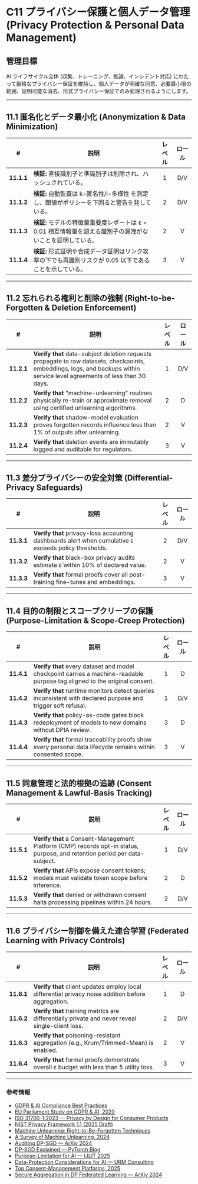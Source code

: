 # C11 プライバシー保護と個人データ管理 (Privacy Protection & Personal Data Management)

## 管理目標

AI ライフサイクル全体 (収集、トレーニング、推論、インシデント対応) にわたって厳格なプライバシー保証を維持し、個人データが明確な同意、必要最小限の範囲、証明可能な消去、形式プライバシー保証でのみ処理されるようにします。

---

## 11.1 匿名化とデータ最小化 (Anonymization & Data Minimization)

| # | 説明 | レベル | ロール |
|:--------:|---------------------------------------------------------------------------------------------------------------------|:---:|:---:|
| **11.1.1** | **検証:** 直接識別子と準識別子は削除され、ハッシュされている。 | 1 | D/V |
| **11.1.2** | **検証:** 自動監査は k-匿名性/l-多様性 を測定し、閾値がポリシーを下回ると警告を発している。 | 2 | D/V |
| **11.1.3** | **検証:** モデルの特徴量重要度レポートは ε = 0.01 相互情報量を超える識別子の漏洩がないことを証明している。 | 2 | V |
| **11.1.4** | **検証:** 形式証明や合成データ証明はリンク攻撃の下でも再識別リスクが 0.05 以下であることを示している。 | 3 | V |

---

## 11.2 忘れられる権利と削除の強制 (Right-to-be-Forgotten & Deletion Enforcement)

| # | 説明 | レベル | ロール |
|:--------:|---------------------------------------------------------------------------------------------------------------------|:---:|:---:|
| **11.2.1** | **Verify that** data-subject deletion requests propagate to raw datasets, checkpoints, embeddings, logs, and backups within service level agreements of less than 30 days. | 1 | D/V |
| **11.2.2** | **Verify that** "machine-unlearning" routines physically re-train or approximate removal using certified unlearning algorithms. | 2 | D |
| **11.2.3** | **Verify that** shadow-model evaluation proves forgotten records influence less than 1% of outputs after unlearning. | 2 | V |
| **11.2.4** | **Verify that** deletion events are immutably logged and auditable for regulators. | 3 | V

---

## 11.3 差分プライバシーの安全対策 (Differential-Privacy Safeguards)

| # | 説明 | レベル | ロール |
|:--------:|---------------------------------------------------------------------------------------------------------------------|:---:|:---:|
| **11.3.1** | **Verify that** privacy-loss accounting dashboards alert when cumulative ε exceeds policy thresholds. | 2 | D/V |
| **11.3.2** | **Verify that** black-box privacy audits estimate ε̂ within 10% of declared value. | 2 | V |
| **11.3.3** | **Verify that** formal proofs cover all post-training fine-tunes and embeddings. | 3 | V |

---

## 11.4 目的の制限とスコープクリープの保護 (Purpose-Limitation & Scope-Creep Protection)

| # | 説明 | レベル | ロール |
|:--------:|---------------------------------------------------------------------------------------------------------------------|:---:|:---:|
| **11.4.1** | **Verify that** every dataset and model checkpoint carries a machine-readable purpose tag aligned to the original consent. | 1 | D |
| **11.4.2** | **Verify that** runtime monitors detect queries inconsistent with declared purpose and trigger soft refusal. | 1 | D/V |
| **11.4.3** | **Verify that** policy-as-code gates block redeployment of models to new domains without DPIA review. | 3 | D |
| **11.4.4** | **Verify that** formal traceability proofs show every personal data lifecycle remains within consented scope. | 3 | V |

---

## 11.5 同意管理と法的根拠の追跡 (Consent Management & Lawful-Basis Tracking)

| # | 説明 | レベル | ロール |
|:--------:|---------------------------------------------------------------------------------------------------------------------|:---:|:---:|
| **11.5.1** | **Verify that** a Consent-Management Platform (CMP) records opt-in status, purpose, and retention period per data-subject. | 1 | D/V |
| **11.5.2** | **Verify that** APIs expose consent tokens; models must validate token scope before inference. | 2 | D |
| **11.5.3** | **Verify that** denied or withdrawn consent halts processing pipelines within 24 hours. | 2 | D/V |

---

## 11.6 プライバシー制御を備えた連合学習 (Federated Learning with Privacy Controls)

| # | 説明 | レベル | ロール |
|:--------:|---------------------------------------------------------------------------------------------------------------------|:---:|:---:|
| **11.6.1** | **Verify that** client updates employ local differential privacy noise addition before aggregation. | 1 | D |
| **11.6.2** | **Verify that** training metrics are differentially private and never reveal single-client loss. | 2 | D/V |
| **11.6.3** | **Verify that** poisoning-resistant aggregation (e.g., Krum/Trimmed-Mean) is enabled. | 2 | V |
| **11.6.4** | **Verify that** formal proofs demonstrate overall ε budget with less than 5 utility loss. | 3 | V |

---

### 参考情報

* [GDPR & AI Compliance Best Practices](https://www.exabeam.com/explainers/gdpr-compliance/the-intersection-of-gdpr-and-ai-and-6-compliance-best-practices/)
* [EU Parliament Study on GDPR & AI, 2020](https://www.europarl.europa.eu/RegData/etudes/STUD/2020/641530/EPRS_STU%282020%29641530_EN.pdf)
* [ISO 31700-1:2023 — Privacy by Design for Consumer Products](https://www.iso.org/standard/84977.html)
* [NIST Privacy Framework 1.1 (2025 Draft)](https://www.nist.gov/privacy-framework)
* [Machine Unlearning: Right-to-Be-Forgotten Techniques](https://www.kaggle.com/code/tamlhp/machine-unlearning-the-right-to-be-forgotten)
* [A Survey of Machine Unlearning, 2024](https://arxiv.org/html/2209.02299v6)
* [Auditing DP-SGD — ArXiv 2024](https://arxiv.org/html/2405.14106v4)
* [DP-SGD Explained — PyTorch Blog](https://medium.com/pytorch/differential-privacy-series-part-1-dp-sgd-algorithm-explained-12512c3959a3)
* [Purpose-Limitation for AI — IJLIT 2025](https://academic.oup.com/ijlit/article/doi/10.1093/ijlit/eaaf003/8121663)
* [Data-Protection Considerations for AI — URM Consulting](https://www.urmconsulting.com/blog/data-protection-considerations-for-artificial-intelligence-ai)
* [Top Consent-Management Platforms, 2025](https://www.enzuzo.com/blog/best-consent-management-platforms)
* [Secure Aggregation in DP Federated Learning — ArXiv 2024](https://arxiv.org/abs/2407.19286)
